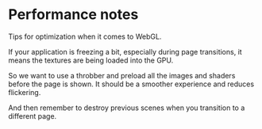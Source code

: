 # Performance notes

Tips for optimization when it comes to WebGL.

If your application is freezing a bit, especially during page transitions, it means the textures are being loaded into the GPU.

So we want to use a throbber and preload all the images and shaders before the page is shown. It should be a smoother experience and reduces flickering.

And then remember to destroy previous scenes when you transition to a different page.
